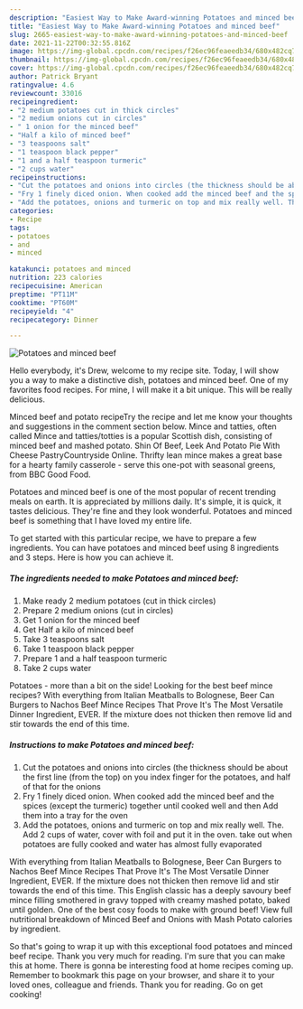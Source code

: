 ```yaml
---
description: "Easiest Way to Make Award-winning Potatoes and minced beef"
title: "Easiest Way to Make Award-winning Potatoes and minced beef"
slug: 2665-easiest-way-to-make-award-winning-potatoes-and-minced-beef
date: 2021-11-22T00:32:55.816Z
image: https://img-global.cpcdn.com/recipes/f26ec96feaeedb34/680x482cq70/potatoes-and-minced-beef-recipe-main-photo.jpg
thumbnail: https://img-global.cpcdn.com/recipes/f26ec96feaeedb34/680x482cq70/potatoes-and-minced-beef-recipe-main-photo.jpg
cover: https://img-global.cpcdn.com/recipes/f26ec96feaeedb34/680x482cq70/potatoes-and-minced-beef-recipe-main-photo.jpg
author: Patrick Bryant
ratingvalue: 4.6
reviewcount: 33016
recipeingredient:
- "2 medium potatoes cut in thick circles"
- "2 medium onions cut in circles"
- " 1 onion for the minced beef"
- "Half a kilo of minced beef"
- "3 teaspoons salt"
- "1 teaspoon black pepper"
- "1 and a half teaspoon turmeric"
- "2 cups water"
recipeinstructions:
- "Cut the potatoes and onions into circles (the thickness should be about the first line (from the top) on you index finger for the potatoes, and half of that for the onions"
- "Fry 1 finely diced onion. When cooked add the minced beef and the spices (except the turmeric) together until cooked well and then Add them into a tray for the oven"
- "Add the potatoes, onions and turmeric on top and mix really well. The. Add 2 cups of water, cover with foil and put it in the oven. take out when potatoes are fully cooked and water has almost fully evaporated"
categories:
- Recipe
tags:
- potatoes
- and
- minced

katakunci: potatoes and minced 
nutrition: 223 calories
recipecuisine: American
preptime: "PT11M"
cooktime: "PT60M"
recipeyield: "4"
recipecategory: Dinner

---
```



![Potatoes and minced beef](https://img-global.cpcdn.com/recipes/f26ec96feaeedb34/680x482cq70/potatoes-and-minced-beef-recipe-main-photo.jpg)

Hello everybody, it's Drew, welcome to my recipe site. Today, I will show you a way to make a distinctive dish, potatoes and minced beef. One of my favorites food recipes. For mine, I will make it a bit unique. This will be really delicious.

Minced beef and potato recipeTry the recipe and let me know your thoughts and suggestions in the comment section below. Mince and tatties, often called Mince and tatties/totties is a popular Scottish dish, consisting of minced beef and mashed potato. Shin Of Beef, Leek And Potato Pie With Cheese PastryCountryside Online. Thrifty lean mince makes a great base for a hearty family casserole - serve this one-pot with seasonal greens, from BBC Good Food.

Potatoes and minced beef is one of the most popular of recent trending meals on earth. It is appreciated by millions daily. It's simple, it is quick, it tastes delicious. They're fine and they look wonderful. Potatoes and minced beef is something that I have loved my entire life.


To get started with this particular recipe, we have to prepare a few ingredients. You can have potatoes and minced beef using 8 ingredients and 3 steps. Here is how you can achieve it.

<!--inarticleads1-->

##### The ingredients needed to make Potatoes and minced beef:

1. Make ready 2 medium potatoes (cut in thick circles)
1. Prepare 2 medium onions (cut in circles)
1. Get  1 onion for the minced beef
1. Get Half a kilo of minced beef
1. Take 3 teaspoons salt
1. Take 1 teaspoon black pepper
1. Prepare 1 and a half teaspoon turmeric
1. Take 2 cups water


Potatoes - more than a bit on the side! Looking for the best beef mince recipes? With everything from Italian Meatballs to Bolognese, Beer Can Burgers to Nachos Beef Mince Recipes That Prove It&#39;s The Most Versatile Dinner Ingredient, EVER. If the mixture does not thicken then remove lid and stir towards the end of this time. 

<!--inarticleads2-->

##### Instructions to make Potatoes and minced beef:

1. Cut the potatoes and onions into circles (the thickness should be about the first line (from the top) on you index finger for the potatoes, and half of that for the onions
1. Fry 1 finely diced onion. When cooked add the minced beef and the spices (except the turmeric) together until cooked well and then Add them into a tray for the oven
1. Add the potatoes, onions and turmeric on top and mix really well. The. Add 2 cups of water, cover with foil and put it in the oven. take out when potatoes are fully cooked and water has almost fully evaporated


With everything from Italian Meatballs to Bolognese, Beer Can Burgers to Nachos Beef Mince Recipes That Prove It&#39;s The Most Versatile Dinner Ingredient, EVER. If the mixture does not thicken then remove lid and stir towards the end of this time. This English classic has a deeply savoury beef mince filling smothered in gravy topped with creamy mashed potato, baked until golden. One of the best cosy foods to make with ground beef! View full nutritional breakdown of Minced Beef and Onions with Mash Potato calories by ingredient. 

So that's going to wrap it up with this exceptional food potatoes and minced beef recipe. Thank you very much for reading. I'm sure that you can make this at home. There is gonna be interesting food at home recipes coming up. Remember to bookmark this page on your browser, and share it to your loved ones, colleague and friends. Thank you for reading. Go on get cooking!
